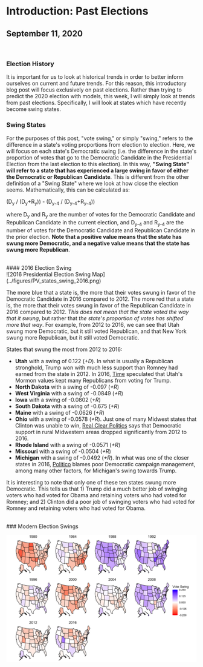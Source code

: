 # Introduction: Past Elections

## September 11, 2020

<br> 

### Election History

It is important for us to look at historical trends in order to better inform ourselves on current and future trends. For this reason, this introductory blog post will focus exclusively on past elections. Rather than trying to predict the 2020 election with models, this week, I will simply look at trends from past elections. Specifically, I will look at states which have recently become swing states.

### Swing States

For the purposes of this post, "vote swing," or simply "swing," refers to the difference in a state's voting proportions from election to election. Here, we will focus on each state's Democratic swing (i.e. the difference in the state's proportion of votes that go to the Democratic Candidate in the Presidential Election from the last election to this election). In this way, **"Swing State" will refer to a state that has experienced a large swing in favor of either the Democratic or Republican Candidate**. This is different from the other definition of a "Swing State" where we look at how close the election seems. Mathematically, this can be calculated as:

(D<sub>y</sub> / (D<sub>y</sub>+R<sub>y</sub>)) - (D<sub>y-4</sub> / (D<sub>y-4</sub>+R<sub>y-4</sub>))

where D<sub>y</sub> and R<sub>y</sub> are the number of votes for the Democratic Candidate and Republican Candidate in the current election, and D<sub>y-4</sub> and R<sub>y-4</sub> are the number of votes for the Democratic Candidate and Republican Candidate in the prior election. **Note that a positive value means that the state has swung more Democratic, and a negative value means that the state has swung more Republican**. 

<br>
#### 2016 Election Swing
<br> 
![2016 Presidential Election Swing Map](../figures/PV_states_swing_2016.png)

The more blue that a state is, the more that their votes swung in favor of the Democratic Candidate in 2016 compared to 2012. The more red that a state is, the more that their votes swung in favor of the Republican Candidate in 2016 compared to 2012. *This does not mean that the state voted the way that it swung*, but rather that *the state's proportion of votes has shifted more that way*. For example, from 2012 to 2016, we can see that Utah swung more Democratic, but it still voted Republican, and that New York swung more Republican, but it still voted Democratic. 

States that swung the most from 2012 to 2016:

* **Utah** with a swing of 0.122 (*+D*). In what is usually a Republican stronghold, Trump won with much less support than Romney had earned from the state in 2012. In 2016, [Time](https://time.com/4397192/donald-trump-utah-gary-johnson/) speculated that Utah's Mormon values kept many Republicans from voting for Trump.
* **North Dakota** with a swing of -0.097 (*+R*)
* **West Virginia** with a swing of -0.0849 (*+R*)
* **Iowa** with a swing of -0.0802 (*+R*)
* **South Dakota** with a swing of -0.675 (*+R*)
* **Maine** with a swing of -0.0626 (*+R*)
* **Ohio** with a swing of -0.0578 (*+R*). Just one of many Midwest states that Clinton was unable to win, [Real Clear Politics](https://www.realclearpolitics.com/articles/2017/01/19/how_trump_won_the_midwest_132834.html) says that Democratic support in rural Midwestern areas dropped significantly from 2012 to 2016.
* **Rhode Island** with a swing of -0.0571 (*+R*)
* **Missouri** with a swing of -0.0504 (*+R*)
* **Michigan** with a swing of -0.0492 (*+R*). In what was one of the closer states in 2016, [Politico](https://www.politico.com/story/2016/12/michigan-hillary-clinton-trump-232547) blames poor Democratic campaign management, among many other factors, for Michigan's swing towards Trump.

It is interesting to note that only one of these ten states swung more Democratic. This tells us that 1) Trump did a much better job of swinging voters who had voted for Obama and retaining voters who had voted for Romney; and 2) Clinton did a poor job of swinging voters who had voted for Romney and retaining voters who had voted for Obama.

<br>
### Modern Election Swings
<br> 

![Modern Election Swing Maps](../figures/PV_states_swing.png)
